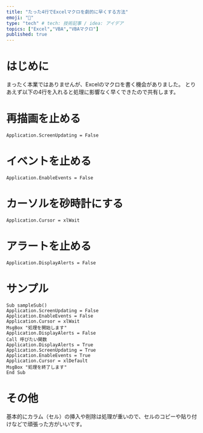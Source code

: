 ```yaml
---
title: "たった4行でExcelマクロを劇的に早くする方法"
emoji: "🔖"
type: "tech" # tech: 技術記事 / idea: アイデア
topics: ["Excel","VBA","VBAマクロ"]
published: true
---
```

# はじめに
まったく本業ではありませんが、Excelのマクロを書く機会がありました。
とりあえず以下の4行を入れると処理に影響なく早くできたので共有します。

# 再描画を止める

```
Application.ScreenUpdating = False
```

# イベントを止める

```
Application.EnableEvents = False
```

# カーソルを砂時計にする

```
Application.Cursor = xlWait 
```

# アラートを止める

```
Application.DisplayAlerts = False
```

# サンプル

```
Sub sampleSub()
Application.ScreenUpdating = False
Application.EnableEvents = False
Application.Cursor = xlWait
MsgBox "処理を開始します"
Application.DisplayAlerts = False
Call 呼びたい関数
Application.DisplayAlerts = True
Application.ScreenUpdating = True
Application.EnableEvents = True
Application.Cursor = xlDefault
MsgBox "処理を終了します"
End Sub
```

# その他

基本的にカラム（セル）の挿入や削除は処理が重いので、セルのコピーや貼り付けなどで頑張った方がいいです。
